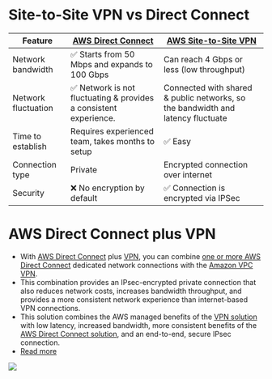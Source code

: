 
# Site-to-Site VPN vs Direct Connect

| Feature             | [AWS Direct Connect](AWSDirectConnect.md)                                         | [AWS Site-to-Site VPN](AWSSiteToSiteVPN.md)                                     |
|---------------------|-----------------------------------------------------------------------------------|---------------------------------------------------------------------------------|
| Network bandwidth   | :white_check_mark: Starts from 50 Mbps and expands to 100 Gbps                    | Can reach 4 Gbps or less (low throughput)                                       |
| Network fluctuation | :white_check_mark: Network is not fluctuating & provides a consistent experience. | Connected with shared & public networks, so the bandwidth and latency fluctuate |
| Time to establish   | Requires experienced team, takes months to setup                                  | :white_check_mark: Easy                                                         |
| Connection type     | Private                                                                           | Encrypted connection over internet                                              |
| Security            | :x: No encryption by default                                                      | :white_check_mark: Connection is encrypted via IPSec                            |

# AWS Direct Connect plus VPN
- With [AWS Direct Connect](AWSDirectConnect.md) plus [VPN](AWSSiteToSiteVPN.md), you can combine [one or more AWS Direct Connect](AWSDirectConnect.md) dedicated network connections with the [Amazon VPC VPN](AWSSiteToSiteVPN.md).
- This combination provides an IPsec-encrypted private connection that also reduces network costs, increases bandwidth throughput, and provides a more consistent network experience than internet-based VPN connections.
- This solution combines the AWS managed benefits of the [VPN solution](AWSSiteToSiteVPN.md) with low latency, increased bandwidth, more consistent benefits of the [AWS Direct Connect solution](AWSDirectConnect.md), and an end-to-end, secure IPsec connection.
- [Read more](https://docs.aws.amazon.com/whitepapers/latest/aws-vpc-connectivity-options/aws-direct-connect-site-to-site-vpn.html)

![](https://docs.aws.amazon.com/images/whitepapers/latest/aws-vpc-connectivity-options/images/image10.png)